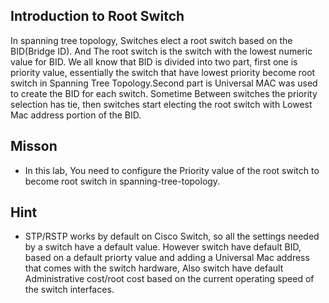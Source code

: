 ## Introduction to Root Switch 

In spanning tree topology, Switches elect a root switch based on the BID(Bridge ID). And The root switch is the switch with the lowest numeric value for BID. We all know that BID is divided into two part, first one is priority value, essentially the switch that have lowest priority become root switch in Spanning Tree Topology.Second part is Universal MAC was used to create the BID for each switch. Sometime Between switches the priority selection has tie, then switches start electing the root switch with Lowest Mac address portion of the BID. 


## Misson
- In this lab, You need to configure the Priority value of the root switch to become root switch in spanning-tree-topology.


## Hint
- STP/RSTP works by default on Cisco Switch, so all the settings needed by a switch have a default value. However switch have default BID, based on a default priorty value and adding a Universal Mac address that comes with the switch hardware, Also switch have default Administrative cost/root cost based on the current operating speed of the switch interfaces.
